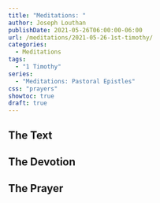 ```yaml
---
title: "Meditations: "
author: Joseph Louthan
publishDate: 2021-05-26T06:00:00-06:00
url: /meditations/2021-05-26-1st-timothy/
categories:
  - Meditations
tags:
  - "1 Timothy"
series:
  - "Meditations: Pastoral Epistles"
css: "prayers"
showtoc: true
draft: true
---
```


## The Text


## The Devotion


## The Prayer

<div style="font-variant: small-caps;">

</div>

```text

```
